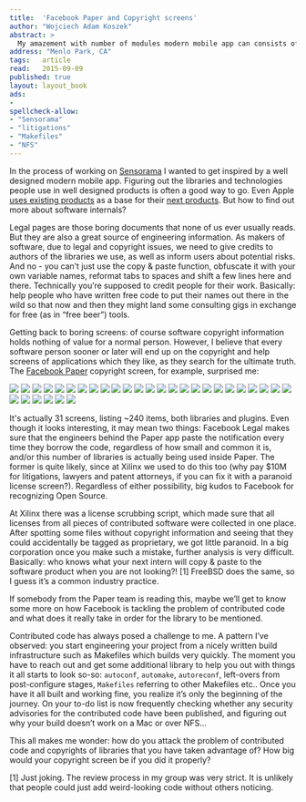 ```yaml
---
title:	'Facebook Paper and Copyright screens'
author: "Wojciech Adam Koszek"
abstract: >
  My amazement with number of modules modern mobile app can consists of.
address: "Menlo Park, CA"
tags:	article
read:	2015-09-09
published: true
layout:	layout_book
ads:
- 
spellcheck-allow:
- "Sensorama"
- "litigations"
- "Makefiles"
- "NFS"
---
```


In the process of working on [Sensorama](http://www.sensorama.org) I
wanted to get inspired by a well designed modern mobile app. Figuring
out the libraries and technologies people use in well designed products
is often a good way to go. Even Apple [uses existing
products](https://developer.apple.com/videos/wwdc/2014/?include=223) as
a base for their [next
products](https://developer.apple.com/videos/wwdc/2015/?id=801). But
how to find out more about software internals?

Legal pages are those boring documents that none of us ever usually
reads. But they are also a great source of engineering information. As
makers of software, due to legal and copyright issues, we need to give
credits to authors of the libraries we use, as well as inform users
about potential risks. And no - you can’t just use the copy & paste
function, obfuscate it with your own variable names, reformat tabs to
spaces and shift a few lines here and there. Technically you’re supposed
to credit people for their work. Basically: help people who have written
free code to put their names out there in the wild so that now and then
they might land some consulting gigs in exchange for free (as in “free
beer”) tools.

Getting back to boring screens: of course software copyright information
holds nothing of value for a normal person. However, I believe that
every software person sooner or later will end up on the copyright and
help screens of applications which they like, as they search for the
ultimate truth. The [Facebook Paper](https://www.facebook.com/paper)
copyright screen, for example, surprised me:


![](2015-09-08-copyright-screen-of-facebook-paper/image01.jpg)
![](2015-09-08-copyright-screen-of-facebook-paper/image13.jpg)
![](2015-09-08-copyright-screen-of-facebook-paper/image59.jpg)
![](2015-09-08-copyright-screen-of-facebook-paper/image15.jpg)
![](2015-09-08-copyright-screen-of-facebook-paper/image04.jpg)
![](2015-09-08-copyright-screen-of-facebook-paper/image11.jpg)
![](2015-09-08-copyright-screen-of-facebook-paper/image28.jpg)
![](2015-09-08-copyright-screen-of-facebook-paper/image56.jpg)
![](2015-09-08-copyright-screen-of-facebook-paper/image61.jpg)
![](2015-09-08-copyright-screen-of-facebook-paper/image39.jpg)
![](2015-09-08-copyright-screen-of-facebook-paper/image14.jpg)
![](2015-09-08-copyright-screen-of-facebook-paper/image45.jpg)
![](2015-09-08-copyright-screen-of-facebook-paper/image21.jpg)
![](2015-09-08-copyright-screen-of-facebook-paper/image23.jpg)
![](2015-09-08-copyright-screen-of-facebook-paper/image53.jpg)
![](2015-09-08-copyright-screen-of-facebook-paper/image12.jpg)
![](2015-09-08-copyright-screen-of-facebook-paper/image37.jpg)
![](2015-09-08-copyright-screen-of-facebook-paper/image31.jpg)
![](2015-09-08-copyright-screen-of-facebook-paper/image57.jpg)
![](2015-09-08-copyright-screen-of-facebook-paper/image41.jpg)
![](2015-09-08-copyright-screen-of-facebook-paper/image16.jpg)
![](2015-09-08-copyright-screen-of-facebook-paper/image49.jpg)
![](2015-09-08-copyright-screen-of-facebook-paper/image35.jpg)
![](2015-09-08-copyright-screen-of-facebook-paper/image33.jpg)
![](2015-09-08-copyright-screen-of-facebook-paper/image55.jpg)
![](2015-09-08-copyright-screen-of-facebook-paper/image32.jpg)
![](2015-09-08-copyright-screen-of-facebook-paper/image43.jpg)
![](2015-09-08-copyright-screen-of-facebook-paper/image19.jpg)
![](2015-09-08-copyright-screen-of-facebook-paper/image50.jpg)
![](2015-09-08-copyright-screen-of-facebook-paper/image34.jpg)
![](2015-09-08-copyright-screen-of-facebook-paper/image17.jpg)

It's actually 31 screens, listing ~240 items, both libraries and
plugins. Even though it looks interesting, it may mean two things:
Facebook Legal makes sure that the engineers behind the Paper app paste
the notification every time they borrow the code, regardless of how
small and common it is, and/or this number of libraries is actually
being used inside Paper. The former is quite likely, since at Xilinx we
used to do this too (why pay $10M for litigations, lawyers and patent
attorneys, if you can fix it with a paranoid license screen?).
Regardless of either possibility, big kudos to Facebook for recognizing
Open Source.

At Xilinx there was a license scrubbing script, which made sure that all
licenses from all pieces of contributed software were collected in one
place. After spotting some files without copyright information and
seeing that they could accidentally be tagged as proprietary, we got
little paranoid. In a big corporation once you make such a mistake,
further analysis is very difficult. Basically: who knows what your next
intern will copy & paste to the software product when you are not
looking?! [1] FreeBSD does the same, so I guess it’s a common industry
practice.

If somebody from the Paper team is reading this, maybe we’ll get to know
some more on how Facebook is tackling the problem of contributed code
and what does it really take in order for the library to be mentioned.

Contributed code has always posed a challenge to me. A pattern I’ve
observed: you start engineering your project from a nicely written build
infrastructure such as Makefiles which builds very quickly. The moment
you have to reach out and get some additional library to help you out
with things it all starts to look so-so: `autoconf`, `automake`,
`autoreconf`, left-overs from post-configure stages, `Makefiles`
referring to other Makefiles etc.. Once you have it all built and
working fine, you realize it’s only the beginning of the journey. On
your to-do list is now frequently checking whether any security
advisories for the contributed code have been published, and figuring
out why your build doesn’t work on a Mac or over NFS…

This all makes me wonder: how do you attack the problem of contributed
code and copyrights of libraries that you have taken advantage of? How
big would your copyright screen be if you did it properly?

[1] Just joking. The review process in my group was very strict. It is
unlikely that people could just add weird-looking code without others
noticing.
